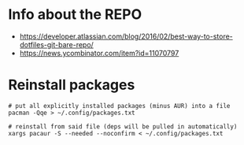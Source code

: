 # Info about the REPO
* https://developer.atlassian.com/blog/2016/02/best-way-to-store-dotfiles-git-bare-repo/
* https://news.ycombinator.com/item?id=11070797

# Reinstall packages

```
# put all explicitly installed packages (minus AUR) into a file
pacman -Qqe > ~/.config/packages.txt
```

```
# reinstall from said file (deps will be pulled in automatically)
xargs pacaur -S --needed --noconfirm < ~/.config/packages.txt
```
